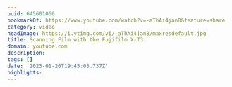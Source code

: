 ```yaml
---
uuid: 645601066
bookmarkOf: https://www.youtube.com/watch?v=-aThAi4jan8&feature=share
category: video
headImage: https://i.ytimg.com/vi/-aThAi4jan8/maxresdefault.jpg
title: Scanning Film with the Fujifilm X-T3
domain: youtube.com
description: 
tags: []
date: '2023-01-26T19:45:03.737Z'
highlights: 
---
```




